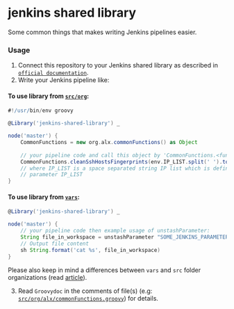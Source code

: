 # jenkins shared library

Some common things that makes writing Jenkins pipelines easier.

### Usage

1. Connect this repository to your Jenkins shared library as described in
[`official documentation`](https://www.jenkins.io/doc/book/pipeline/shared-libraries/#global-shared-libraries).
2. Write your Jenkins pipeline like:

#### To use library from [`src/org`](src/org/alx):

```groovy
#!/usr/bin/env groovy

@Library('jenkins-shared-library') _

node('master') {
    CommonFunctions = new org.alx.commonFunctions() as Object
    
    // your pipeline code and call this object by 'CommonFunctions.<functionName>', e.g:
    CommonFunctions.cleanSshHostsFingerprints(env.IP_LIST.split(' ').toList())
    // where IP_LIST is a space separated string IP list which is defined by pipeline 
    // parameter IP_LIST
}
```

#### To use library from [`vars`](vars):

```groovy
@Library('jenkins-shared-library') _

node('master') {
    // your pipeline code then example usage of unstashParameter:
    String file_in_workspace = unstashParameter "SOME_JENKINS_PARAMETER_NAME"
    // Output file content
    sh String.format('cat %s', file_in_workspace)
}

```

Please also keep in mind a differences between `vars` and `src` folder organizations 
(read [article](http://tdongsi.github.io/blog/2017/12/26/class-in-jenkins-shared-library/)).

3. Read `Groovydoc` in the comments of file(s) (e.g:
[`src/org/alx/commonFunctions.groovy`](src/org/alx/commonFunctions.groovy)) for details.
